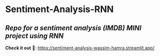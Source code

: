 # Sentiment-Analysis-RNN
_Repo for a sentiment analysis (IMDB) MINI project using RNN_
------------------------------------------------------
**Check it out** 👀: https://sentiment-analysis-wassim-hamra.streamlit.app/ 